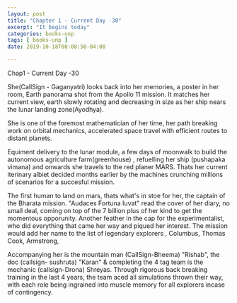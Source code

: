 ```yaml
---
layout: post
title: "Chapter 1 - Current Day -30"
excerpt: "It begins today"
categories: books-unp
tags: [ books-unp ]
date: 2019-10-18T08:08:50-04:00

---
```

Chap1 - Current Day -30

She(CallSign - Gaganyatri) looks back into her memories, a poster in her room, Earth panorama shot from the Apollo 11 mission.
It matches her current view, earth slowly rotating and decreasing in size as her ship nears the lunar landing zone(Ayodhya).

She is one of the foremost mathematician of her time, her path breaking work on orbital mechanics, accelerated space travel
with efficient routes to distant planets.

Equiment delivery to the lunar module, a few days of moonwalk to build the autonomous agriculture farm(greenhouse) ,
refuelling her ship (pushapaka vimana) and onwards she travels to the red planer MARS. Thats her current iterinary albiet decided months earlier
by the machines crunching millions of scenarios for a succesful mission.

The first human to land on mars, thats what's in stoe for her, the captain of the Bharata mission. "Audaces Fortuna Iuvat" read the
cover of her diary, no small deal, coming on top of the 7 billion plus of her kind to get the momentous opporunity. Another feather in the cap
for the experimentalist, who did everything that came her way and piqued her interest.
The mission would add her name to the list of legendary explorers , Columbus, Thomas Cook, Armstrong,

Accompanying her is the mountain man (CallSign-Bheema) "Rishab", the doc (callsign- sushruta) "Karan" & completing the 4 tag team
is the mechanic (callsign-Drona) Shreyas. Through rigorous back breaking training in the last 4 years, the team aced all simulations thrown
their way, with each role being ingrained into muscle memory for all explorers incase of contingency.

